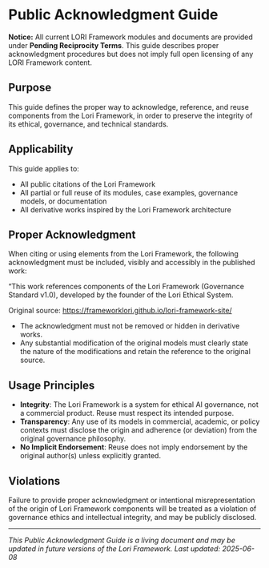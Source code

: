 # Public Acknowledgment Guide

**Notice:** All current LORI Framework modules and documents are provided under **Pending Reciprocity Terms**.
This guide describes proper acknowledgment procedures but does not imply full open licensing of any LORI Framework content.


## Purpose

This guide defines the proper way to acknowledge, reference, and reuse components from the Lori Framework, in order to preserve the integrity of its ethical, governance, and technical standards.

## Applicability

This guide applies to:
- All public citations of the Lori Framework
- All partial or full reuse of its modules, case examples, governance models, or documentation
- All derivative works inspired by the Lori Framework architecture

## Proper Acknowledgment

When citing or using elements from the Lori Framework, the following acknowledgment must be included, visibly and accessibly in the published work:

“This work references components of the Lori Framework (Governance Standard v1.0), developed by the founder of the Lori Ethical System.

Original source: https://frameworklori.github.io/lori-framework-site/

- The acknowledgment must not be removed or hidden in derivative works.
- Any substantial modification of the original models must clearly state the nature of the modifications and retain the reference to the original source.

## Usage Principles

- **Integrity**: The Lori Framework is a system for ethical AI governance, not a commercial product. Reuse must respect its intended purpose.
- **Transparency**: Any use of its models in commercial, academic, or policy contexts must disclose the origin and adherence (or deviation) from the original governance philosophy.
- **No Implicit Endorsement**: Reuse does not imply endorsement by the original author(s) unless explicitly granted.

## Violations

Failure to provide proper acknowledgment or intentional misrepresentation of the origin of Lori Framework components will be treated as a violation of governance ethics and intellectual integrity, and may be publicly disclosed.

---

_This Public Acknowledgment Guide is a living document and may be updated in future versions of the Lori Framework._
_Last updated: 2025-06-08_















